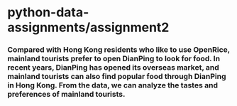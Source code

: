 # python-data-assignments/assignment2
### Compared with Hong Kong residents who like to use OpenRice, mainland tourists prefer to open DianPing to look for food. In recent years, DianPing has opened its overseas market, and mainland tourists can also find popular food through DianPing in Hong Kong. From the data, we can analyze the tastes and preferences of mainland tourists.
